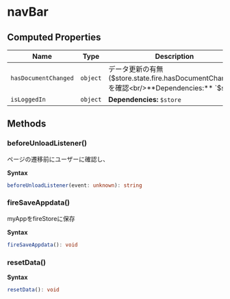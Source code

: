 # navBar

## Computed Properties

| Name                 | Type     | Description                                                                      |
| -------------------- | -------- | -------------------------------------------------------------------------------- |
| `hasDocumentChanged` | `object` | データ更新の有無($store.state.fire.hasDocumentChanged)を確認<br/>**Dependencies:** `$store` |
| `isLoggedIn`         | `object` | **Dependencies:** `$store`                                                       |

## Methods

### beforeUnloadListener()

ページの遷移前にユーザーに確認し、

**Syntax**

```typescript
beforeUnloadListener(event: unknown): string
```

### fireSaveAppdata()

myAppをfireStoreに保存

**Syntax**

```typescript
fireSaveAppdata(): void
```

### resetData()

**Syntax**

```typescript
resetData(): void
```

